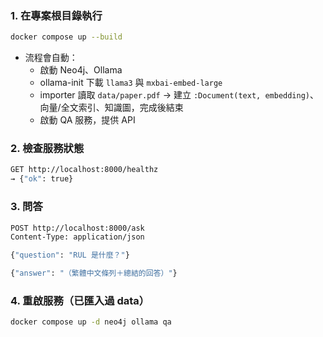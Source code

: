 ### 1. 在專案根目錄執行

```bash
docker compose up --build
```

- 流程會自動：
    - 啟動 Neo4j、Ollama
    - ollama-init 下載 `llama3` 與 `mxbai-embed-large`
    - importer 讀取 `data/paper.pdf` → 建立 `:Document(text, embedding)`、向量/全文索引、知識圖，完成後結束
    - 啟動 QA 服務，提供 API

### 2. 檢查服務狀態

```bash
GET http://localhost:8000/healthz
→ {"ok": true}
```

### 3. 問答

```bash
POST http://localhost:8000/ask
Content-Type: application/json

{"question": "RUL 是什麼？"}

{"answer": "（繁體中文條列＋總結的回答）"}
```

### 4. 重啟服務（已匯入過 data）

```bash
docker compose up -d neo4j ollama qa
```